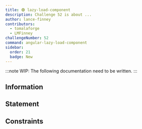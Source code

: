 ```yaml
---
title: 🟢 lazy-load-component
description: Challenge 52 is about ...
author: lance-finney
contributors:
  - tomalaforge
  - LMFinney
challengeNumber: 52
command: angular-lazy-load-component
sidebar:
  order: 21
  badge: New
---
```


:::note
WIP: The following documentation need to be written.
:::

## Information

## Statement

## Constraints
